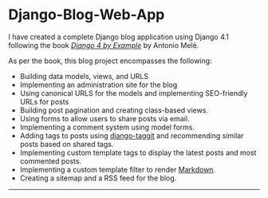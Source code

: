 # Django-Blog-Web-App

I have created a complete Django blog application using Django 4.1 following the book 
[*Django 4 by Example*](https://github.com/PacktPublishing/Django-4-by-example) by Antonio 
Melé.


As per the book, this blog project encompasses the following:
- Building data models, views, and URLS
- Implementing an administration site for the blog
- Using canonical URLS for the models and implementing SEO-friendly URLs for posts
- Building post pagination and creating class-based views. 
- Using forms to allow users to share posts via email. 
- Implementing a comment system using model forms. 
- Adding tags to posts using [django-taggit](https://github.com/jazzband/django-taggit) and recommending similar posts based on shared tags.
- Implementing custom template tags to display the latest posts and most commented posts.
- Implementing a custom template filter to render [Markdown](https://github.com/Python-Markdown/markdown).
- Creating a sitemap and a RSS feed for the blog.

---
